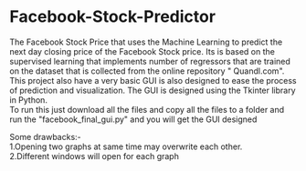 # Facebook-Stock-Predictor
The Facebook Stock Price that uses the Machine Learning to predict the next day closing price of the Facebook Stock price. 
Its is based on the supervised learning that implements number of regressors that are trained on the dataset that is collected from the online repository " Quandl.com".
This project also have a very basic GUI is also designed to ease the process of prediction and visualization. The GUI is designed using the Tkinter library in Python.  
To run this just download all the files and copy all the files to a folder and run the "facebook_final_gui.py" and you will get the GUI designed  

Some drawbacks:-  
1.Opening two graphs at same time may overwrite each other.  
2.Different windows will open for each graph

